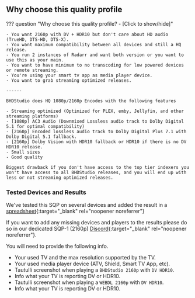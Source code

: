## Why choose this quality profile

??? question "Why choose this quality profile? - [Click to show/hide]"

    - You want 2160p with DV + HDR10 but don't care about HD audio (TrueHD, DTS-HD, DTS-X).
    - You want maximum compatibility between all devices and still a HQ release.
    - You run 2 instances of Radarr and want both version or you want to use this as your main.
    - You want to have minimum to no transcoding for low powered devices or remote streaming.
    - You're using your smart tv app as media player device.
    - You want to grab streaming optimized releases.

    ------

    BHDStudio does HQ 1080p/2160p Encodes with the following features

    - Streaming optimized (Optimized for PLEX, emby, Jellyfin, and other streaming platforms)
    - [1080p] AC3 Audio (Downmixed Lossless audio track to Dolby Digital 5.1 for optimal compatibility)
    - [2160p] Encoded lossless audio track to Dolby Digital Plus 7.1 with Dolby Digital 5.1 fallback.
    - [2160p] Dolby Vision with HDR10 fallback or HDR10 if there is no DV HDR10 release.
    - Small sizes
    - Good quality

    Biggest drawback if you don't have access to the top tier indexers you won't have access to all BHDStudio releases, and you will end up with less or not streaming optimized releases.

### Tested Devices and Results

We've tested this SQP on several devices and added the result in a [spreadsheet](https://docs.google.com/spreadsheets/d/1fhwK_PLBfJjL6w8p7tVj-qK4GA4vqMtvGegGlNwbSDo/){:target="_blank" rel="noopener noreferrer"}

If you want to add any missing devices and players to the results please do so in our dedicated SQP-1 (2160p) [Discord](https://trash-guides.info/discord){:target="_blank" rel="noopener noreferrer"}.

You will need to provide the following info.

- Your used TV and the max resolution supported by the TV.
- Your used media player device (ATV, Shield, Smart TV App, etc).
- Tautulli screenshot when playing a `BHDStudio 2160p` with `DV HDR10`.
- Info what your TV is reporting DV or HDR10.
- Tautulli screenshot when playing a `WEBDL 2160p` with `DV HDR10`.
- Info what your TV is reporting DV or HDR10.
